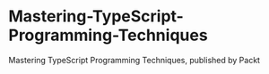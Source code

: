 # Mastering-TypeScript-Programming-Techniques
Mastering TypeScript Programming Techniques, published by Packt
